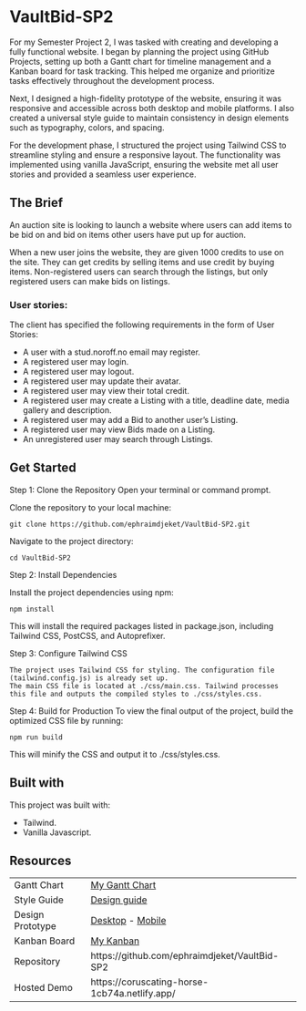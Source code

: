 # VaultBid-SP2
For my Semester Project 2, I was tasked with creating and developing a fully functional website. I began by planning the project using GitHub Projects, setting up both a Gantt chart for timeline management and a Kanban board for task tracking. This helped me organize and prioritize tasks effectively throughout the development process.

Next, I designed a high-fidelity prototype of the website, ensuring it was responsive and accessible across both desktop and mobile platforms. I also created a universal style guide to maintain consistency in design elements such as typography, colors, and spacing.

For the development phase, I structured the project using Tailwind CSS to streamline styling and ensure a responsive layout. The functionality was implemented using vanilla JavaScript, ensuring the website met all user stories and provided a seamless user experience.

## The Brief
An auction site is looking to launch a website where users can add items to be bid on and bid on items other users have put up for auction.

When a new user joins the website, they are given 1000 credits to use on the site. They can get credits by selling items and use credit by buying items. Non-registered users can search through the listings, but only registered users can make bids on listings.

### User stories:
The client has specified the following requirements in the form of User Stories:

- A user with a stud.noroff.no email may register.
- A registered user may login.
- A registered user may logout.
- A registered user may update their avatar.
- A registered user may view their total credit.
- A registered user may create a Listing with a title, deadline date, media gallery and description.
- A registered user may add a Bid to another user’s Listing.
- A registered user may view Bids made on a Listing.
- An unregistered user may search through Listings.

## Get Started
Step 1: Clone the Repository
Open your terminal or command prompt.

Clone the repository to your local machine:

```
git clone https://github.com/ephraimdjeket/VaultBid-SP2.git
```
Navigate to the project directory:
```
cd VaultBid-SP2
```

Step 2: Install Dependencies

Install the project dependencies using npm:
```
npm install
```
This will install the required packages listed in package.json, including Tailwind CSS, PostCSS, and Autoprefixer.

Step 3: Configure Tailwind CSS
```
The project uses Tailwind CSS for styling. The configuration file (tailwind.config.js) is already set up.
The main CSS file is located at ./css/main.css. Tailwind processes this file and outputs the compiled styles to ./css/styles.css.
```

Step 4: Build for Production
To view the final output of the project, build the optimized CSS file by running:
```
npm run build
```
This will minify the CSS and output it to ./css/styles.css.

## Built with
This project was built with:
- Tailwind.
- Vanilla Javascript.

## Resources 

<table>
    <tr>
    <td>Gantt Chart</td>
    <td><a href="https://github.com/users/ephraimdjeket/projects/2/views/2?layout=roadmap" target="_blank">My Gantt Chart</a></td>
  </tr>
      <tr>
    <td>Style Guide</td>
    <td><a href="https://www.figma.com/design/7fSE8E0RFCGwlyZlgAdoml/VaultBid-SP2?node-id=186-143" target="_blank">Design guide</a></td>
  </tr>
      <tr>
    <td>Design Prototype</td>
    <td><a href="https://www.figma.com/design/7fSE8E0RFCGwlyZlgAdoml/VaultBid-SP2?node-id=0-1" target="_blank">Desktop</a> - <a href="https://www.figma.com/design/7fSE8E0RFCGwlyZlgAdoml/VaultBid-SP2?node-id=186-142 " target="_blank">Mobile</a></td>
  </tr>
      <tr>
    <td>Kanban Board</td>
    <td><a href="https://github.com/users/ephraimdjeket/projects/2/views/1" target="_blank">My Kanban</a></td>
  </tr>
        <tr>
    <td>Repository</td>
    <td>https://github.com/ephraimdjeket/VaultBid-SP2</td>
  </tr>
      <tr>
    <td>Hosted Demo</td>
    <td>https://coruscating-horse-1cb74a.netlify.app/</td>
  </tr>
</table>
